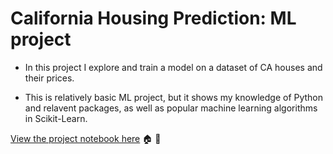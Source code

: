 # California Housing Prediction: ML project

-  In this project I explore and train a model on a dataset of CA houses and their prices.

- This is relatively basic ML project, but it shows my knowledge of Python and relavent packages, as well as popular machine learning algorithms in Scikit-Learn.

[View the project notebook here](https://github.com/stcampione/CA-Housing/blob/master/CAHousing.ipynb) :house: :bridge_at_night: 

